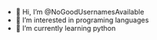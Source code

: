 - 👋 Hi, I’m @NoGoodUsernamesAvailable
- 👀 I’m interested in programing languages
- 🌱 I’m currently learning python


<!---
NoGoodUsernamesAvailable/NoGoodUsernamesAvailable is a ✨ special ✨ repository because its `README.md` (this file) appears on your GitHub profile.
You can click the Preview link to take a look at your changes.
--->
